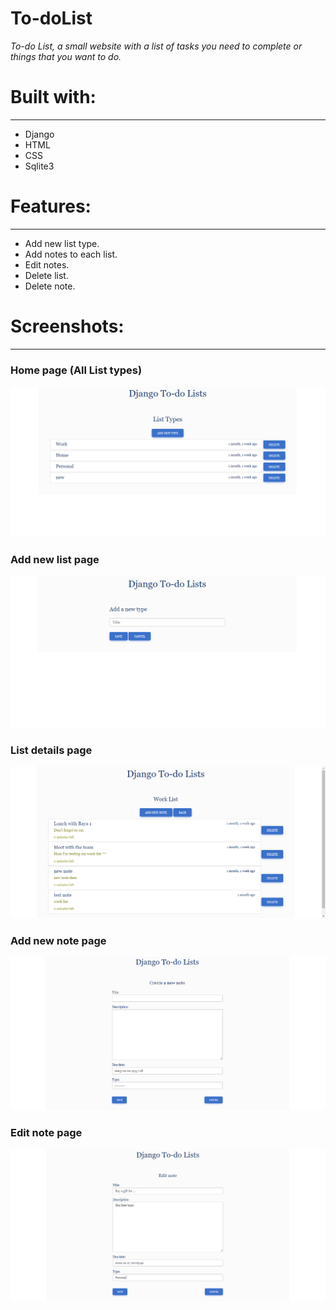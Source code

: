 # To-doList

 _To-do List, a small website with a list of tasks you need to complete or things that you want to do._


# Built with:
------------------
- Django
- HTML
- CSS 
- Sqlite3

# Features:
---------------------------------
- Add new list type.
- Add notes to each list.
- Edit notes.
- Delete list.
- Delete note.
 

# Screenshots:
---------------------------------
### Home page (All List types)
![](screenshots/index.png)


### Add new list page
![](screenshots/type_new.png)


### List details page
![](screenshots/type_view.png)


### Add new note page
![](screenshots/note_new.png)


### Edit note page
![](screenshots/note_edit.png)


